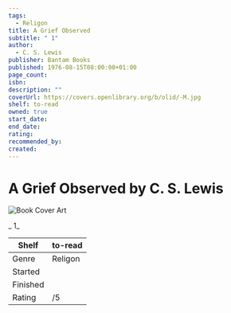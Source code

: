 ```yaml
---
tags:
  - Religon
title: A Grief Observed
subtitle: " 1"
author:
  - C. S. Lewis
publisher: Bantam Books
published: 1976-08-15T08:00:00+01:00
page_count:
isbn:
description: ""
coverUrl: https://covers.openlibrary.org/b/olid/-M.jpg
shelf: to-read
owned: true
start_date:
end_date:
rating:
recommended_by:
created:
---
```


# A Grief Observed by C. S. Lewis

![Book Cover Art](https://covers.openlibrary.org/b/olid/-M.jpg)

_ 1_

| Shelf | to-read |
| --- | --- |
| Genre | Religon |
| Started |  |
| Finished |  |
| Rating | /5 |

